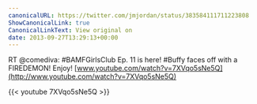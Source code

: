 ```yaml
---
canonicalURL: https://twitter.com/jmjordan/status/383584111711223808
ShowCanonicalLink: true
CanonicalLinkText: View original on
date: 2013-09-27T13:29:13+00:00
---
```

RT @comediva: #BAMFGirlsClub Ep. 11 is here! #Buffy faces off with a FIREDEMON! Enjoy! [www.youtube.com/watch?v=7XVqo5sNe5Q](http://www.youtube.com/watch?v=7XVqo5sNe5Q)

{{< youtube 7XVqo5sNe5Q >}}